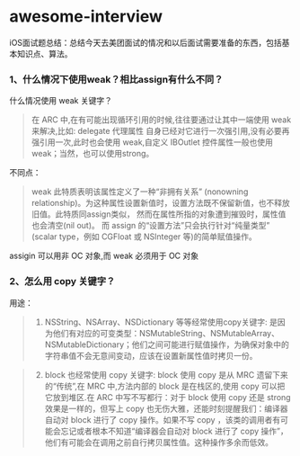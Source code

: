 # awesome-interview
iOS面试题总结：总结今天去美团面试的情况和以后面试需要准备的东西，包括基本知识点、算法。

### 1、什么情况下使用weak？相比assign有什么不同？

  什么情况使用 weak 关键字？
  
  > 在 ARC 中,在有可能出现循环引用的时候,往往要通过让其中一端使用 weak 来解决,比如: delegate 代理属性
自身已经对它进行一次强引用,没有必要再强引用一次,此时也会使用 weak,自定义 IBOutlet 控件属性一般也使用 weak；当然，也可以使用strong。

  不同点：
  > weak 此特质表明该属性定义了一种“非拥有关系” (nonowning relationship)。为这种属性设置新值时，设置方法既不保留新值，也不释放旧值。此特质同assign类似， 然而在属性所指的对象遭到摧毁时，属性值也会清空(nil out)。 而 assign 的“设置方法”只会执行针对“纯量类型” (scalar type，例如 CGFloat 或 NSlnteger 等)的简单赋值操作。

  assigin 可以用非 OC 对象,而 weak 必须用于 OC 对象

### 2、怎么用 copy 关键字？

  用途：
  
  > 1) NSString、NSArray、NSDictionary 等等经常使用copy关键字:
    是因为他们有对应的可变类型：NSMutableString、NSMutableArray、NSMutableDictionary；他们之间可能进行赋值操作，为确保对象中的字符串值不会无意间变动，应该在设置新属性值时拷贝一份。
    
  > 2) block 也经常使用 copy 关键字:
    block 使用 copy 是从 MRC 遗留下来的“传统”,在 MRC 中,方法内部的 block 是在栈区的,使用 copy 可以把它放到堆区.在 ARC 中写不写都行：对于 block 使用 copy 还是 strong 效果是一样的，但写上 copy 也无伤大雅，还能时刻提醒我们：编译器自动对 block 进行了 copy 操作。如果不写 copy ，该类的调用者有可能会忘记或者根本不知道“编译器会自动对 block 进行了 copy 操作”，他们有可能会在调用之前自行拷贝属性值。这种操作多余而低效。
    

